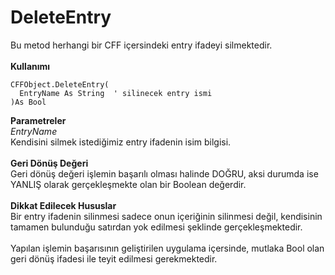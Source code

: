 # DeleteEntry

Bu metod herhangi bir CFF içersindeki entry ifadeyi silmektedir.\
\
**Kullanımı**

```
CFFObject.DeleteEntry(
  EntryName As String  ' silinecek entry ismi
)As Bool
```

**Parametreler**\
_EntryName_\
Kendisini silmek istediğimiz entry ifadenin isim bilgisi.\
\
**Geri Dönüş Değeri**\
Geri dönüş değeri işlemin başarılı olması halinde DOĞRU, aksi durumda ise YANLIŞ olarak gerçekleşmekte olan bir Boolean değerdir.\
\
**Dikkat Edilecek Hususlar**\
Bir entry ifadenin silinmesi sadece onun içeriğinin silinmesi değil, kendisinin tamamen bulunduğu satırdan yok edilmesi şeklinde gerçekleşmektedir.\
\
Yapılan işlemin başarısının geliştirilen uygulama içersinde, mutlaka Bool olan geri dönüş ifadesi ile teyit edilmesi gerekmektedir.
